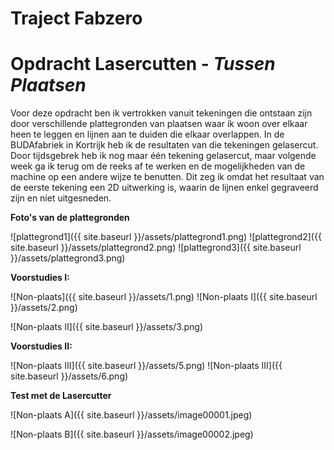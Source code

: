 # Traject Fabzero



# **Opdracht Lasercutten** - *Tussen Plaatsen*

Voor deze opdracht ben ik vertrokken vanuit tekeningen die ontstaan zijn door verschillende plattegronden van plaatsen waar ik woon over elkaar heen te leggen en lijnen aan te duiden die elkaar overlappen. In de BUDAfabriek in Kortrijk heb ik de resultaten van die tekeningen gelasercut. Door tijdsgebrek heb ik nog maar één tekening gelasercut, maar volgende week ga ik terug om de reeks af te werken en de mogelijkheden van de machine op een andere wijze te benutten. Dit zeg ik omdat het resultaat van de eerste tekening een 2D uitwerking is, waarin de lijnen enkel gegraveerd zijn en niet uitgesneden. 

**Foto's van de plattegronden**

![plattegrond1]({{ site.baseurl }}/assets/plattegrond1.png)
![plattegrond2]({{ site.baseurl }}/assets/plattegrond2.png)
![plattegrond3]({{ site.baseurl }}/assets/plattegrond3.png)

**Voorstudies I:** 

![Non-plaats]({{ site.baseurl }}/assets/1.png)
![Non-plaats I]({{ site.baseurl }}/assets/2.png)

![Non-plaats II]({{ site.baseurl }}/assets/3.png)


**Voorstudies II:**

![Non-plaats III]({{ site.baseurl }}/assets/5.png)
![Non-plaats III]({{ site.baseurl }}/assets/6.png)

**Test met de Lasercutter**

![Non-plaats A]({{ site.baseurl }}/assets/image00001.jpeg)

![Non-plaats B]({{ site.baseurl }}/assets/image00002.jpeg)
